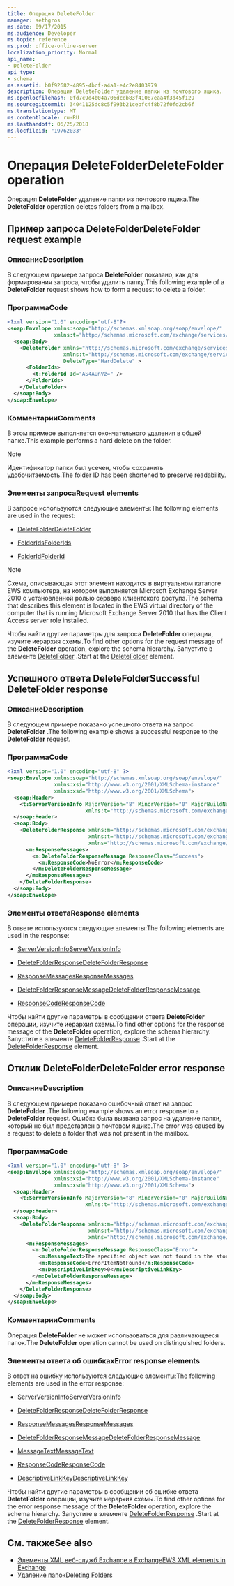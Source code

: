 ```yaml
---
title: Операция DeleteFolder
manager: sethgros
ms.date: 09/17/2015
ms.audience: Developer
ms.topic: reference
ms.prod: office-online-server
localization_priority: Normal
api_name:
- DeleteFolder
api_type:
- schema
ms.assetid: b0f92682-4895-4bcf-a4a1-e4c2e8403979
description: Операция DeleteFolder удаление папки из почтового ящика.
ms.openlocfilehash: 0fd7c9d4b04a706dcdb83f41087eaa4f3d45f129
ms.sourcegitcommit: 34041125dc8c5f993b21cebfc4f8b72f0fd2cb6f
ms.translationtype: MT
ms.contentlocale: ru-RU
ms.lasthandoff: 06/25/2018
ms.locfileid: "19762033"
---
```

# <a name="deletefolder-operation"></a><span data-ttu-id="48e1b-103">Операция DeleteFolder</span><span class="sxs-lookup"><span data-stu-id="48e1b-103">DeleteFolder operation</span></span>

<span data-ttu-id="48e1b-104">Операция **DeleteFolder** удаление папки из почтового ящика.</span><span class="sxs-lookup"><span data-stu-id="48e1b-104">The **DeleteFolder** operation deletes folders from a mailbox.</span></span> 
  
## <a name="deletefolder-request-example"></a><span data-ttu-id="48e1b-105">Пример запроса DeleteFolder</span><span class="sxs-lookup"><span data-stu-id="48e1b-105">DeleteFolder request example</span></span>

### <a name="description"></a><span data-ttu-id="48e1b-106">Описание</span><span class="sxs-lookup"><span data-stu-id="48e1b-106">Description</span></span>

<span data-ttu-id="48e1b-107">В следующем примере запроса **DeleteFolder** показано, как для формирования запроса, чтобы удалить папку.</span><span class="sxs-lookup"><span data-stu-id="48e1b-107">This following example of a **DeleteFolder** request shows how to form a request to delete a folder.</span></span> 
  
### <a name="code"></a><span data-ttu-id="48e1b-108">Программа</span><span class="sxs-lookup"><span data-stu-id="48e1b-108">Code</span></span>

```XML
<?xml version="1.0" encoding="utf-8"?>
<soap:Envelope xmlns:soap="http://schemas.xmlsoap.org/soap/envelope/"
               xmlns:t="http://schemas.microsoft.com/exchange/services/2006/types">
  <soap:Body>
    <DeleteFolder xmlns="http://schemas.microsoft.com/exchange/services/2006/messages"
                  xmlns:t="http://schemas.microsoft.com/exchange/services/2006/types" 
                  DeleteType="HardDelete" >
      <FolderIds>
        <t:FolderId Id="AS4AUnVz=" />
      </FolderIds>
    </DeleteFolder>
  </soap:Body>
</soap:Envelope>
```

### <a name="comments"></a><span data-ttu-id="48e1b-109">Комментарии</span><span class="sxs-lookup"><span data-stu-id="48e1b-109">Comments</span></span>

<span data-ttu-id="48e1b-110">В этом примере выполняется окончательного удаления в общей папке.</span><span class="sxs-lookup"><span data-stu-id="48e1b-110">This example performs a hard delete on the folder.</span></span>
  
> [!NOTE]
> <span data-ttu-id="48e1b-111">Идентификатор папки был усечен, чтобы сохранить удобочитаемость.</span><span class="sxs-lookup"><span data-stu-id="48e1b-111">The folder ID has been shortened to preserve readability.</span></span> 
  
### <a name="request-elements"></a><span data-ttu-id="48e1b-112">Элементы запроса</span><span class="sxs-lookup"><span data-stu-id="48e1b-112">Request elements</span></span>

<span data-ttu-id="48e1b-113">В запросе используются следующие элементы:</span><span class="sxs-lookup"><span data-stu-id="48e1b-113">The following elements are used in the request:</span></span>
  
- [<span data-ttu-id="48e1b-114">DeleteFolder</span><span class="sxs-lookup"><span data-stu-id="48e1b-114">DeleteFolder</span></span>](deletefolder.md)
    
- [<span data-ttu-id="48e1b-115">FolderIds</span><span class="sxs-lookup"><span data-stu-id="48e1b-115">FolderIds</span></span>](folderids.md)
    
- [<span data-ttu-id="48e1b-116">FolderId</span><span class="sxs-lookup"><span data-stu-id="48e1b-116">FolderId</span></span>](folderid.md)
    
> [!NOTE]
> <span data-ttu-id="48e1b-117">Схема, описывающая этот элемент находится в виртуальном каталоге EWS компьютера, на котором выполняется Microsoft Exchange Server 2010 с установленной ролью сервера клиентского доступа.</span><span class="sxs-lookup"><span data-stu-id="48e1b-117">The schema that describes this element is located in the EWS virtual directory of the computer that is running Microsoft Exchange Server 2010 that has the Client Access server role installed.</span></span> 
  
<span data-ttu-id="48e1b-118">Чтобы найти другие параметры для запроса **DeleteFolder** операции, изучите иерархия схемы.</span><span class="sxs-lookup"><span data-stu-id="48e1b-118">To find other options for the request message of the **DeleteFolder** operation, explore the schema hierarchy.</span></span> <span data-ttu-id="48e1b-119">Запустите в элементе [DeleteFolder](deletefolder.md) .</span><span class="sxs-lookup"><span data-stu-id="48e1b-119">Start at the [DeleteFolder](deletefolder.md) element.</span></span> 
  
## <a name="successful-deletefolder-response"></a><span data-ttu-id="48e1b-120">Успешного ответа DeleteFolder</span><span class="sxs-lookup"><span data-stu-id="48e1b-120">Successful DeleteFolder response</span></span>

### <a name="description"></a><span data-ttu-id="48e1b-121">Описание</span><span class="sxs-lookup"><span data-stu-id="48e1b-121">Description</span></span>

<span data-ttu-id="48e1b-122">В следующем примере показано успешного ответа на запрос **DeleteFolder** .</span><span class="sxs-lookup"><span data-stu-id="48e1b-122">The following example shows a successful response to the **DeleteFolder** request.</span></span> 
  
### <a name="code"></a><span data-ttu-id="48e1b-123">Программа</span><span class="sxs-lookup"><span data-stu-id="48e1b-123">Code</span></span>

```XML
<?xml version="1.0" encoding="utf-8" ?>
<soap:Envelope xmlns:soap="http://schemas.xmlsoap.org/soap/envelope/" 
               xmlns:xsi="http://www.w3.org/2001/XMLSchema-instance" 
               xmlns:xsd="http://www.w3.org/2001/XMLSchema">
  <soap:Header>
    <t:ServerVersionInfo MajorVersion="8" MinorVersion="0" MajorBuildNumber="595" MinorBuildNumber="0" 
                         xmlns:t="http://schemas.microsoft.com/exchange/services/2006/types" />
  </soap:Header>
  <soap:Body>
    <DeleteFolderResponse xmlns:m="http://schemas.microsoft.com/exchange/services/2006/messages" 
                          xmlns:t="http://schemas.microsoft.com/exchange/services/2006/types" 
                          xmlns="http://schemas.microsoft.com/exchange/services/2006/messages">
      <m:ResponseMessages>
        <m:DeleteFolderResponseMessage ResponseClass="Success">
          <m:ResponseCode>NoError</m:ResponseCode>
        </m:DeleteFolderResponseMessage>
      </m:ResponseMessages>
    </DeleteFolderResponse>
  </soap:Body>
</soap:Envelope>
```

### <a name="response-elements"></a><span data-ttu-id="48e1b-124">Элементы ответа</span><span class="sxs-lookup"><span data-stu-id="48e1b-124">Response elements</span></span>

<span data-ttu-id="48e1b-125">В ответе используются следующие элементы:</span><span class="sxs-lookup"><span data-stu-id="48e1b-125">The following elements are used in the response:</span></span>
  
- [<span data-ttu-id="48e1b-126">ServerVersionInfo</span><span class="sxs-lookup"><span data-stu-id="48e1b-126">ServerVersionInfo</span></span>](serverversioninfo.md)
    
- [<span data-ttu-id="48e1b-127">DeleteFolderResponse</span><span class="sxs-lookup"><span data-stu-id="48e1b-127">DeleteFolderResponse</span></span>](deletefolderresponse.md)
    
- [<span data-ttu-id="48e1b-128">ResponseMessages</span><span class="sxs-lookup"><span data-stu-id="48e1b-128">ResponseMessages</span></span>](responsemessages.md)
    
- [<span data-ttu-id="48e1b-129">DeleteFolderResponseMessage</span><span class="sxs-lookup"><span data-stu-id="48e1b-129">DeleteFolderResponseMessage</span></span>](deletefolderresponsemessage.md)
    
- [<span data-ttu-id="48e1b-130">ResponseCode</span><span class="sxs-lookup"><span data-stu-id="48e1b-130">ResponseCode</span></span>](responsecode.md)
    
<span data-ttu-id="48e1b-131">Чтобы найти другие параметры в сообщении ответа **DeleteFolder** операции, изучите иерархия схемы.</span><span class="sxs-lookup"><span data-stu-id="48e1b-131">To find other options for the response message of the **DeleteFolder** operation, explore the schema hierarchy.</span></span> <span data-ttu-id="48e1b-132">Запустите в элементе [DeleteFolderResponse](deletefolderresponse.md) .</span><span class="sxs-lookup"><span data-stu-id="48e1b-132">Start at the [DeleteFolderResponse](deletefolderresponse.md) element.</span></span> 
  
## <a name="deletefolder-error-response"></a><span data-ttu-id="48e1b-133">Отклик DeleteFolder</span><span class="sxs-lookup"><span data-stu-id="48e1b-133">DeleteFolder error response</span></span>

### <a name="description"></a><span data-ttu-id="48e1b-134">Описание</span><span class="sxs-lookup"><span data-stu-id="48e1b-134">Description</span></span>

<span data-ttu-id="48e1b-135">В следующем примере показано ошибочный ответ на запрос **DeleteFolder** .</span><span class="sxs-lookup"><span data-stu-id="48e1b-135">The following example shows an error response to a **DeleteFolder** request.</span></span> <span data-ttu-id="48e1b-136">Ошибка была вызвана запрос на удаление папки, который не был представлен в почтовом ящике.</span><span class="sxs-lookup"><span data-stu-id="48e1b-136">The error was caused by a request to delete a folder that was not present in the mailbox.</span></span> 
  
### <a name="code"></a><span data-ttu-id="48e1b-137">Программа</span><span class="sxs-lookup"><span data-stu-id="48e1b-137">Code</span></span>

```XML
<?xml version="1.0" encoding="utf-8" ?>
<soap:Envelope xmlns:soap="http://schemas.xmlsoap.org/soap/envelope/" 
               xmlns:xsi="http://www.w3.org/2001/XMLSchema-instance" 
               xmlns:xsd="http://www.w3.org/2001/XMLSchema">
  <soap:Header>
    <t:ServerVersionInfo MajorVersion="8" MinorVersion="0" MajorBuildNumber="595" MinorBuildNumber="0" 
                         xmlns:t="http://schemas.microsoft.com/exchange/services/2006/types" />
  </soap:Header>
  <soap:Body>
    <DeleteFolderResponse xmlns:m="http://schemas.microsoft.com/exchange/services/2006/messages" 
                          xmlns:t="http://schemas.microsoft.com/exchange/services/2006/types" 
                          xmlns="http://schemas.microsoft.com/exchange/services/2006/messages">
      <m:ResponseMessages>
        <m:DeleteFolderResponseMessage ResponseClass="Error">
          <m:MessageText>The specified object was not found in the store.</m:MessageText>
          <m:ResponseCode>ErrorItemNotFound</m:ResponseCode>
          <m:DescriptiveLinkKey>0</m:DescriptiveLinkKey>
        </m:DeleteFolderResponseMessage>
      </m:ResponseMessages>
    </DeleteFolderResponse>
  </soap:Body>
</soap:Envelope>
```

### <a name="comments"></a><span data-ttu-id="48e1b-138">Комментарии</span><span class="sxs-lookup"><span data-stu-id="48e1b-138">Comments</span></span>

<span data-ttu-id="48e1b-139">Операция **DeleteFolder** не может использоваться для различающееся папок.</span><span class="sxs-lookup"><span data-stu-id="48e1b-139">The **DeleteFolder** operation cannot be used on distinguished folders.</span></span> 
  
### <a name="error-response-elements"></a><span data-ttu-id="48e1b-140">Элементы ответа об ошибках</span><span class="sxs-lookup"><span data-stu-id="48e1b-140">Error response elements</span></span>

<span data-ttu-id="48e1b-141">В ответ на ошибку используются следующие элементы:</span><span class="sxs-lookup"><span data-stu-id="48e1b-141">The following elements are used in the error response:</span></span>
  
- [<span data-ttu-id="48e1b-142">ServerVersionInfo</span><span class="sxs-lookup"><span data-stu-id="48e1b-142">ServerVersionInfo</span></span>](serverversioninfo.md)
    
- [<span data-ttu-id="48e1b-143">DeleteFolderResponse</span><span class="sxs-lookup"><span data-stu-id="48e1b-143">DeleteFolderResponse</span></span>](deletefolderresponse.md)
    
- [<span data-ttu-id="48e1b-144">ResponseMessages</span><span class="sxs-lookup"><span data-stu-id="48e1b-144">ResponseMessages</span></span>](responsemessages.md)
    
- [<span data-ttu-id="48e1b-145">DeleteFolderResponseMessage</span><span class="sxs-lookup"><span data-stu-id="48e1b-145">DeleteFolderResponseMessage</span></span>](deletefolderresponsemessage.md)
    
- [<span data-ttu-id="48e1b-146">MessageText</span><span class="sxs-lookup"><span data-stu-id="48e1b-146">MessageText</span></span>](messagetext.md)
    
- [<span data-ttu-id="48e1b-147">ResponseCode</span><span class="sxs-lookup"><span data-stu-id="48e1b-147">ResponseCode</span></span>](responsecode.md)
    
- [<span data-ttu-id="48e1b-148">DescriptiveLinkKey</span><span class="sxs-lookup"><span data-stu-id="48e1b-148">DescriptiveLinkKey</span></span>](descriptivelinkkey.md)
    
<span data-ttu-id="48e1b-149">Чтобы найти другие параметры в сообщении об ошибке ответа **DeleteFolder** операции, изучите иерархия схемы.</span><span class="sxs-lookup"><span data-stu-id="48e1b-149">To find other options for the error response message of the **DeleteFolder** operation, explore the schema hierarchy.</span></span> <span data-ttu-id="48e1b-150">Запустите в элементе [DeleteFolderResponse](deletefolderresponse.md) .</span><span class="sxs-lookup"><span data-stu-id="48e1b-150">Start at the [DeleteFolderResponse](deletefolderresponse.md) element.</span></span> 
  
## <a name="see-also"></a><span data-ttu-id="48e1b-151">См. также</span><span class="sxs-lookup"><span data-stu-id="48e1b-151">See also</span></span>

- [<span data-ttu-id="48e1b-152">Элементы XML веб-служб Exchange в Exchange</span><span class="sxs-lookup"><span data-stu-id="48e1b-152">EWS XML elements in Exchange</span></span>](ews-xml-elements-in-exchange.md)
- [<span data-ttu-id="48e1b-153">Удаление папок</span><span class="sxs-lookup"><span data-stu-id="48e1b-153">Deleting Folders</span></span>](http://msdn.microsoft.com/library/1958add5-5071-4239-adb2-40f7a7d74aee%28Office.15%29.aspx)

